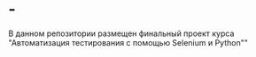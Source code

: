 # -
В данном репозитории размещен финальный проект курса "Автоматизация тестирования с помощью Selenium и Python""
